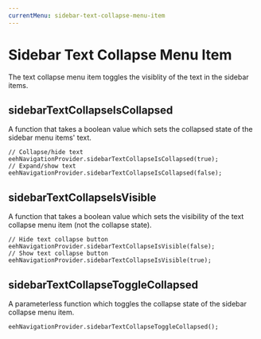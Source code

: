 ```yaml
---
currentMenu: sidebar-text-collapse-menu-item
---
```


# Sidebar Text Collapse Menu Item

The text collapse menu item toggles the visiblity of the text in the sidebar items.

## sidebarTextCollapseIsCollapsed

A function that takes a boolean value which sets the collapsed state of the sidebar menu items' text.

```
// Collapse/hide text
eehNavigationProvider.sidebarTextCollapseIsCollapsed(true);
// Expand/show text
eehNavigationProvider.sidebarTextCollapseIsCollapsed(false);
```

## sidebarTextCollapseIsVisible

A function that takes a boolean value which sets the visibility of the text collapse menu item (not the collapse state).

```
// Hide text collapse button
eehNavigationProvider.sidebarTextCollapseIsVisible(false);
// Show text collapse button
eehNavigationProvider.sidebarTextCollapseIsVisible(true);
```

## sidebarTextCollapseToggleCollapsed

A parameterless function which toggles the collapse state of the sidebar collapse menu item.

```
eehNavigationProvider.sidebarTextCollapseToggleCollapsed();
```
